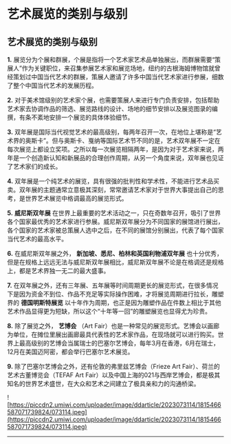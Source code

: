 # 艺术展览的类别与级别

## 艺术展览的类别与级别

 **1.** 展览分为个展和群展，个展是指将一个艺术家艺术品单独展出，而群展需要“策展人”作为关键职位，来召集参展艺术家和展览场地，纽约的古根海姆博物馆就曾经策划过中国当代艺术的群展，策展人邀请了许多中国当代艺术家进行参展，细数了整个中国当代艺术的发展历程。 

 **2.** 对于美术馆级别的艺术家个展，也需要策展人来进行专门负责安排，包括帮助艺术家去协调作品的筛选、展览路线的设计、场地的细节安排以及展览图录的编撰，有条不紊地安排一个展览的具体体验细节。

 **3.** 双年展是国际当代视觉艺术的最高级别，每两年召开一次，在地位上堪称是“艺术界的奥斯卡”。但与奥斯卡、戛纳等国际艺术节不同的是，艺术双年展不一定在每次展览上都设立奖项。之所以每一次展览相隔两年，是因为对于艺术家来说，两年是一个创造新认知和新展品的合理创作周期，从另一个角度来说，双年展也见证了艺术家们的成长。 

 **4.** 双年展是一个纯艺术的展览，具有很强的批判性和学术性，不能进行艺术品买卖。双年展的主题通常立意极其深刻，常常邀请艺术家对于世界大事提出自己的思考，是世界艺术展览中格调最高的展览形式。 

 **5.**  **威尼斯双年展** 在世界上最重要的艺术活动之一，只在奇数年召开，吸引了世界各个国家最优秀的艺术家进行参展。威尼斯双年展分为不同国家的展馆进行展出，各个国家的艺术家被总策展人选中之后，在不同的展馆分别展出，代表了每个国家当代艺术的最高水平。 

 **6.** 在威尼斯双年展之外， **新加坡、悉尼、柏林和英国利物浦双年展** 也十分优秀，但是在规格上远远无法与威尼斯双年展相比，威尼斯双年展不论是在格调还是规格上，都是艺术界独一无二的最大盛事。 

 **7.** 在双年展之外，还有三年展、五年展等时间周期更长的展览形式，在很多情况下是因为资金不到位、作品不充足等实际操作困难，才将展览周期进行拉长，雕塑界的 **德国明斯特展览** 以十年作为周期，也正是因为雕塑作品在件数上相比于其他艺术作品显得更为短缺，所以这个“十年等一回”的雕塑展览也显得尤为珍贵。 

 **8.** 除了展览之外， **艺博会** （Art Fair）也是一种常见的展览形式。艺博会以画廊为单位，在摊位里展出画廊最具代表性的艺术家作品，在现场就可以进行购买。世界上最高级别的艺博会当属瑞士的巴塞尔艺博会，每年3月在香港，6月在瑞士，12月在美国迈阿密，都会举行巴塞尔艺术展览。 

 **9.** 除了巴塞尔艺博会之外，还有伦敦的弗里兹艺博会（Frieze Art Fair）、荷兰的艺术古董博览会（TEFAF Art Fair）以及中国上海的021与西岸艺博会，都是极其知名的世界艺术盛世，在大众和艺术之间建立了极具亲和力的沟通桥梁。  

![https://piccdn2.umiwi.com/uploader/image/ddarticle/2023073114/1815466587071739824/073114.jpeg](https://piccdn2.umiwi.com/uploader/image/ddarticle/2023073114/1815466587071739824/073114.jpeg)

---
